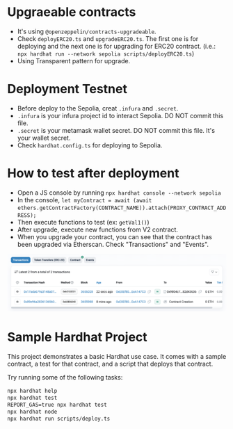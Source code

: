 # Upgraeable contracts
* It's using `@openzeppelin/contracts-upgradeable`.
* Check `deployERC20.ts` and `upgradeERC20.ts`. The first one is for deploying and the next one is for upgrading for ERC20 contract. (i.e.: `npx hardhat run --network sepolia scripts/deployERC20.ts`)
* Using Transparent pattern for upgrade.


# Deployment Testnet
* Before deploy to the Sepolia, creat `.infura` and `.secret`.
* `.infura` is your infura project id to interact Sepolia. DO NOT commit this file.
* `.secret` is your metamask wallet secret. DO NOT commit this file. It's your wallet secret.
* Check `hardhat.config.ts` for deploying to Sepolia.

# How to test after deployment
* Open a JS console by running `npx hardhat console --network sepolia`
* In the console, `let myContract = await (await ethers.getContractFactory(CONTRACT_NAME)).attach(PROXY_CONTRACT_ADDRESS);`
* Then execute functions to test (ex: `getVal1()`)
* After upgrade, execute new functions from V2 contract.
* When you upgrade your contract, you can see that the contract has been upgraded via Etherscan. Check "Transactions" and "Events".
<img src="screenshots/etherscan-upgraded.png" />

# Sample Hardhat Project

This project demonstrates a basic Hardhat use case. It comes with a sample contract, a test for that contract, and a script that deploys that contract.

Try running some of the following tasks:

```shell
npx hardhat help
npx hardhat test
REPORT_GAS=true npx hardhat test
npx hardhat node
npx hardhat run scripts/deploy.ts
```

